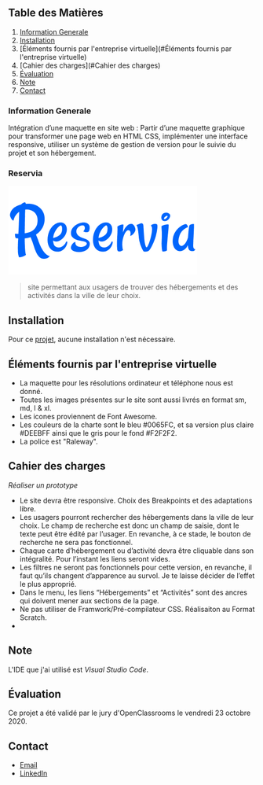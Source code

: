 ## Table des Matières
1. [Information Generale](#general-info)
2. [Installation](#Installation)
3. [Éléments fournis par l'entreprise virtuelle](#Éléments fournis par l'entreprise virtuelle)
4. [Cahier des charges](#Cahier des charges)
5. [Évaluation](#Évaluation)
6. [Note](#Note)
7. [Contact](#Contact)

### Information Generale
Intégration d’une maquette en site web : Partir d’une maquette graphique pour transformer une page web en HTML CSS, implémenter une interface responsive, utiliser un système de gestion de version pour le suivie du projet et son hébergement.  
### Reservia 
![Image text](https://github.com/John-Gate/jeanchristianbarriere_2_17092020/blob/master/images/logo/Reservia.png)
>site permettant aux usagers de trouver des hébergements et des activités dans la ville de leur choix.

## Installation
Pour ce [projet](https://john-gate.github.io/jeanchristianbarriere_2_17092020/), aucune installation n'est nécessaire.

## Éléments fournis par l'entreprise virtuelle
* La maquette pour les résolutions ordinateur et téléphone nous est donné.
* Toutes les images présentes sur le site sont aussi livrés en format sm, md, l & xl.
* Les icones proviennent de Font Awesome.
* Les couleurs de la charte sont le bleu #0065FC, et sa version plus claire #DEEBFF ainsi que le gris pour le fond #F2F2F2.
* La police est "Raleway".

##  Cahier des charges
_Réaliser un prototype_
* Le site devra être responsive. Choix des Breakpoints et des adaptations libre.
* Les usagers pourront rechercher des hébergements dans la ville de leur choix. Le champ de recherche est donc un champ de saisie, dont le texte peut être édité par l’usager. En revanche, à ce stade, le bouton de recherche ne sera pas fonctionnel.
* Chaque carte d’hébergement ou d’activité devra être cliquable dans son intégralité. Pour l’instant les liens seront vides.
* Les filtres ne seront pas fonctionnels pour cette version, en revanche, il faut qu’ils changent d’apparence au survol. Je te laisse décider de l’effet le plus approprié.
* Dans le menu, les liens “Hébergements” et “Activités” sont des ancres qui doivent mener aux sections de la page.
* Ne pas utiliser de Framwork/Pré-compilateur CSS. Réalisaiton au Format Scratch.
* 
## Note
L'IDE que j'ai utilisé est *Visual Studio Code*. 

## Évaluation
Ce projet a été validé par le jury d'OpenClassrooms le vendredi 23 octobre 2020.

## Contact
* [Email](mailto:barrierejc@live.fr?subject=[GitHub]%20Source%20Han%20Sans)
* [LinkedIn](https://linkedin.com/in/jean-christian-barriere)
